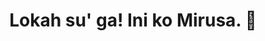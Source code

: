 <!DOCTYPE html>
<html lang="en">
<head>
    <h1 align="center">Lokah su' ga! Ini ko Mirusa. 👋</h1>
</head>
  
  <style>
    .center {
      display: block;
      margin-left: auto;
      margin-right: auto;
      width: 50%;
    }
  <\style>
  
<body>
  <img src="https://media.tenor.com/1imhldTQXEoAAAAd/mushoku-tensei-anime.gif" class="center">
  <br>
    <h2 align="center">About me</h2>
    <div>
      <img src="https://c.tenor.com/SjAoc_yt1TsAAAAd/love-live-nijigasaki-high-school.gif" width="25%" align="left">
      <li><b>Name:</b> Mirusa Usiliq</li>
      <li><b>Age:</b> 18</li>
      <li><b>Nationality:</b> Taiwanese</li>
      <li><b>Hobbies:</b> Anime, Manga, Linguistics, Sciences</li>
      <li><b>Pronouns:</b> He/Him</li>
      <li><b>Interests:</b> Data Science, Bioinformatics, Statistics and Math</li>  
      <li><b>Languages:</b> Mandarin (Native), Hokkien (Native), Hakka (Native), English (Fluent), Amis (Fluent), Atayal (Fluent), Portuguese (Beginner), Japanese (Beginner)</li>
    </div>
</br>
  <br>
    <h2 align="center">Knowledge</h2>
    <div>
        <img src="https://64.media.tumblr.com/3c21c8070c9d85e77aa4e787f5fab718/32d9f65cbd719264-46/s540x810/66681de2949a387c3162d1e9eb75e5495df16fe6.gif" width="50%" align="right">
        <li><b>Programming Languages: </b>Python, C</li>
        <li><b>Learning now: </b> HTML, CSS, JavaScript</li>
        <li><b>Education: </b>Technical Course in Nursing, Data Science (Ongoing)</li>
      <p></p>
        <p align="center">When I was 15, I did a technical course in nursing alongside high school, so I have a bit of experience in the health area and some biological stuff as well. I'm currently studying Data Science at USP (University of São Paulo) and working on a lot of projects</p>
    </div>
</br>
    <br>
        <h2 align="center">Contact me</h2>
        <img src="https://c.tenor.com/3pNT4Lrv96MAAAAC/rina-tennoji-nod.gif" width="30%" align="left">
        <p align="center"><b>These are the social media websites that I'm most frequently using</b></p>
        <div>
            <li><a href="https://twitter.com/takoemio"><b>Twitter: @takoemio</b></a></li>
            <li><a href="https://anilist.co/user/Boemio/"><b>Anilist: Boemio</b></a></li>
            <li><a href="https://www.reddit.com/user/Boemio_"><b>Reddit: Boemio_</b></a></li>
            <li><a href="https://steamcommunity.com/id/Boemio_/"><b>Steam: Boemio_</b></a></li>
            <li><b>Discord: Boemio (莫文苑)#9623</b></li>
        </div>
        <p></p>
        <p align="center"><b>Obs: I'm more active on Discord, but I still have a lot of things to do during my week, so I can be a little slow to answer you</b></p>
<!---
mirusausiliq/mirusausiliq is a ✨ special ✨ repository because its `README.md` (this file) appears on your GitHub profile.
You can click the Preview link to take a look at your changes.
--->

